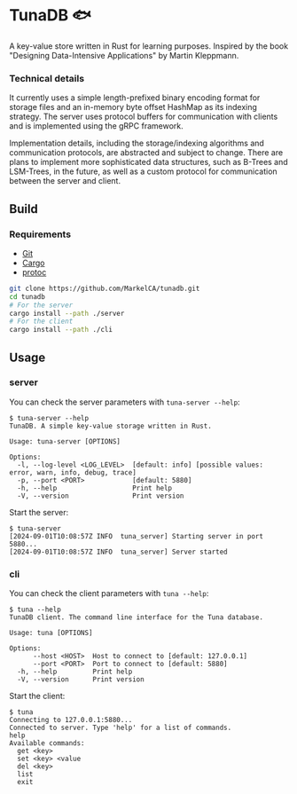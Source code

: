 # TunaDB 🐟
A key-value store written in Rust for learning purposes. Inspired by the book "Designing Data-Intensive Applications" by Martin Kleppmann.

### Technical details
It currently uses a simple length-prefixed binary encoding format for storage files and an in-memory byte offset HashMap as its indexing strategy. The server uses protocol buffers for communication with clients and is implemented using the gRPC framework.

Implementation details, including the storage/indexing algorithms and communication protocols, are abstracted and subject to change. There are plans to implement more sophisticated data structures, such as B-Trees and LSM-Trees, in the future, as well as a custom protocol for communication between the server and client.
## Build

### Requirements
- [Git](https://git-scm.com/)
- [Cargo](https://github.com/rust-lang/cargo)
- [protoc](https://grpc.io/docs/protoc-installation/)

```bash
git clone https://github.com/MarkelCA/tunadb.git
cd tunadb
# For the server
cargo install --path ./server
# For the client
cargo install --path ./cli
```

## Usage
### server
You can check the server parameters with `tuna-server --help`:
```
$ tuna-server --help
TunaDB. A simple key-value storage written in Rust.

Usage: tuna-server [OPTIONS]

Options:
  -l, --log-level <LOG_LEVEL>  [default: info] [possible values: error, warn, info, debug, trace]
  -p, --port <PORT>            [default: 5880]
  -h, --help                   Print help
  -V, --version                Print version

```
Start the server:
```
$ tuna-server
[2024-09-01T10:08:57Z INFO  tuna_server] Starting server in port 5880...
[2024-09-01T10:08:57Z INFO  tuna_server] Server started
```

### cli
You can check the client parameters with `tuna --help`:
```
$ tuna --help
TunaDB client. The command line interface for the Tuna database.

Usage: tuna [OPTIONS]

Options:
      --host <HOST>  Host to connect to [default: 127.0.0.1]
      --port <PORT>  Port to connect to [default: 5880]
  -h, --help         Print help
  -V, --version      Print version
```
Start the client:
```
$ tuna
Connecting to 127.0.0.1:5880...
Connected to server. Type 'help' for a list of commands.
help
Available commands:
  get <key>
  set <key> <value
  del <key>
  list
  exit
```
